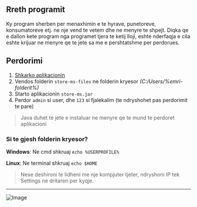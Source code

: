 ## Rreth programit
Ky program sherben per menaxhimin e te hyrave, punetoreve, konsumatoreve etj. ne nje vend te vetem dhe ne menyre te shpejt.
Diqka qe e dallon kete program nga programet tjera te ketij lloji, eshte nderfaqja e cila eshte krijuar ne menyre qe te jete sa me e pershtatshme per perdorues.

## Perdorimi
1. [Shkarko aplikacionin](https://github.com/urankajtazaj/store-ms/releases/download/v1.0.4/Store-ms.zip)
2. Vendos folderin `store-ms-files` ne folderin kryesor *(C:/Users/%emri-folderit%)*
3. Starto aplikacionin `store-ms.jar`
4. Perdor `admin` si user, dhe `123` si fjalekalim (te ndryshohet pas perdorimit te pare)

> Java duhet te jete e instaluar ne menyre qe te mund te perdoret aplikacioni

### Si te gjesh folderin kryesor?
**Windows**:
Ne cmd shkruaj `echo %USERPROFILE%`

**Linux**:
Ne terminal shkruaj `echo $HOME`


> Nese deshironi te lidheni me nje kompjuter tjeter, ndryshoni IP tek Settings ne dritaren per kyqje.

---
![Image](http://i.imgur.com/rhffLep.png)
